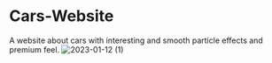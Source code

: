 # Cars-Website
A website about cars with interesting and smooth particle effects and premium feel.
![2023-01-12 (1)](https://user-images.githubusercontent.com/38767304/212783460-4b07f881-c01c-4c4c-bbaf-2cf26400e248.png)
